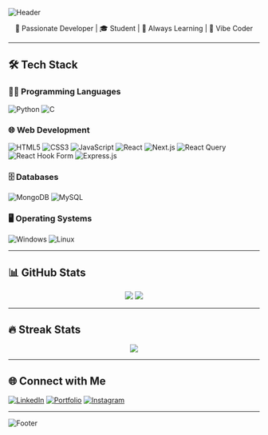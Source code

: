 <!-- Header Banner -->
![Header](https://capsule-render.vercel.app/api?type=waving&color=0:6a00ff,100:8a2be2&height=200&section=header&text=Hi%20there!%20I'm%20Bharath%20👋&fontSize=30&fontAlignY=40)

<!-- Vibe Intro -->
<p align="center">🚀 Passionate Developer | 🎓 Student | 🌱 Always Learning | 🧠 Vibe Coder</p>

---

## 🛠 Tech Stack

### 👨‍💻 Programming Languages
![Python](https://img.shields.io/badge/Python-3776AB?style=flat-square&logo=python&logoColor=white)
![C](https://img.shields.io/badge/C-00599C?style=flat-square&logo=c&logoColor=white)

### 🌐 Web Development
![HTML5](https://img.shields.io/badge/HTML5-E34F26?style=flat-square&logo=html5&logoColor=white)
![CSS3](https://img.shields.io/badge/CSS3-1572B6?style=flat-square&logo=css3&logoColor=white)
![JavaScript](https://img.shields.io/badge/JavaScript-F7DF1E?style=flat-square&logo=javascript&logoColor=black)
![React](https://img.shields.io/badge/React-20232A?style=flat-square&logo=react&logoColor=61DAFB)
![Next.js](https://img.shields.io/badge/Next.js-000000?style=flat-square&logo=nextdotjs&logoColor=white)
![React Query](https://img.shields.io/badge/React%20Query-FF4154?style=flat-square&logo=reactquery&logoColor=white)
![React Hook Form](https://img.shields.io/badge/React%20Hook%20Form-EC5990?style=flat-square&logo=reacthookform&logoColor=white)
![Express.js](https://img.shields.io/badge/Express.js-404D59?style=flat-square&logo=express&logoColor=white)

### 🗄️ Databases
![MongoDB](https://img.shields.io/badge/MongoDB-4EA94B?style=flat-square&logo=mongodb&logoColor=white)
![MySQL](https://img.shields.io/badge/MySQL-00758F?style=flat-square&logo=mysql&logoColor=white)

### 🖥️ Operating Systems
![Windows](https://img.shields.io/badge/Windows-0078D6?style=flat-square&logo=windows&logoColor=white)
![Linux](https://img.shields.io/badge/Linux-FCC624?style=flat-square&logo=linux&logoColor=black)

---

## 📊 GitHub Stats

<p align="center">
  <img src="https://github-readme-stats.vercel.app/api?username=bharathhonakatti26&show_icons=true&theme=tokyonight" />
  <img src="https://github-readme-stats.vercel.app/api/top-langs/?username=bharathhonakatti26&layout=compact&theme=tokyonight" />
</p>

---

## 🔥 Streak Stats

<p align="center">
  <img src="https://github-readme-streak-stats.herokuapp.com/?user=bharathhonakatti26&theme=highcontrast" />
</p>

---

## 🌐 Connect with Me

[![LinkedIn](https://img.shields.io/badge/LinkedIn-blue?style=flat-square&logo=linkedin&logoColor=white)](https://www.linkedin.com/in/bharathhonakatti26/)
[![Portfolio](https://img.shields.io/badge/Portfolio-black?style=flat-square&logo=github&logoColor=white)](https://bharathhonakatti26.github.io/portfolio/)
[![Instagram](https://img.shields.io/badge/Instagram-E4405F?style=flat-square&logo=instagram&logoColor=white)](https://www.instagram.com/proxy_070/)

---

<!-- Footer -->
![Footer](https://capsule-render.vercel.app/api?type=waving&color=8a2be2&height=100&section=footer)
